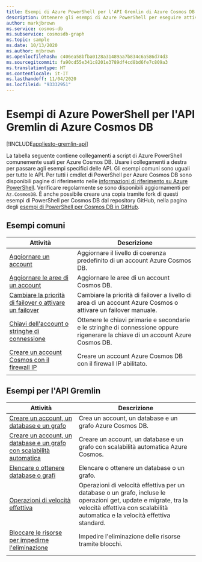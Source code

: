 ```yaml
---
title: Esempi di Azure PowerShell per l'API Gremlin di Azure Cosmos DB
description: Ottenere gli esempi di Azure PowerShell per eseguire attività comuni nell'API Gremlin di Azure Cosmos DB
author: markjbrown
ms.service: cosmos-db
ms.subservice: cosmosdb-graph
ms.topic: sample
ms.date: 10/13/2020
ms.author: mjbrown
ms.openlocfilehash: c406ea58bfba0128a31489aa7b834c6a586d74d3
ms.sourcegitcommit: fa90cd55e341c8201e3789df4cd8bd6fe7c809a3
ms.translationtype: HT
ms.contentlocale: it-IT
ms.lasthandoff: 11/04/2020
ms.locfileid: "93332951"
---
```

# <a name="azure-powershell-samples-for-azure-cosmos-db-gremlin-api"></a>Esempi di Azure PowerShell per l'API Gremlin di Azure Cosmos DB
[!INCLUDE[appliesto-gremlin-api](includes/appliesto-gremlin-api.md)]

La tabella seguente contiene collegamenti a script di Azure PowerShell comunemente usati per Azure Cosmos DB. Usare i collegamenti a destra per passare agli esempi specifici delle API. Gli esempi comuni sono uguali per tutte le API. Per tutti i cmdlet di PowerShell per Azure Cosmos DB sono disponibili pagine di riferimento nelle [informazioni di riferimento su Azure PowerShell](/powershell/module/az.cosmosdb). Verificare regolarmente se sono disponibili aggiornamenti per `Az.CosmosDB`. È anche possibile creare una copia tramite fork di questi esempi di PowerShell per Cosmos DB dal repository GitHub, nella pagina degli [esempi di PowerShell per Cosmos DB in GitHub](https://github.com/Azure/azure-docs-powershell-samples/tree/master/cosmosdb).

## <a name="common-samples"></a>Esempi comuni

|Attività | Descrizione |
|---|---|
|[Aggiornare un account](scripts/powershell/common/account-update.md?toc=%2fpowershell%2fmodule%2ftoc.json)| Aggiornare il livello di coerenza predefinito di un account Azure Cosmos DB. |
|[Aggiornare le aree di un account](scripts/powershell/common/update-region.md?toc=%2fpowershell%2fmodule%2ftoc.json)| Aggiornare le aree di un account Cosmos DB. |
|[Cambiare la priorità di failover o attivare un failover](scripts/powershell/common/failover-priority-update.md?toc=%2fpowershell%2fmodule%2ftoc.json)| Cambiare la priorità di failover a livello di area di un account Azure Cosmos o attivare un failover manuale. |
|[Chiavi dell'account o stringhe di connessione](scripts/powershell/common/keys-connection-strings.md?toc=%2fpowershell%2fmodule%2ftoc.json)| Ottenere le chiavi primarie e secondarie e le stringhe di connessione oppure rigenerare la chiave di un account Azure Cosmos DB. |
|[Creare un account Cosmos con il firewall IP](scripts/powershell/common/firewall-create.md?toc=%2fpowershell%2fmodule%2ftoc.json)| Creare un account Azure Cosmos DB con il firewall IP abilitato. |
|||

## <a name="gremlin-api-samples"></a>Esempi per l'API Gremlin

|Attività | Descrizione |
|---|---|
|[Creare un account, un database e un grafo](scripts/powershell/gremlin/create.md?toc=%2fpowershell%2fmodule%2ftoc.json)| Crea un account, un database e un grafo Azure Cosmos DB. |
|[Creare un account, un database e un grafo con scalabilità automatica](scripts/powershell/gremlin/autoscale.md?toc=%2fpowershell%2fmodule%2ftoc.json)| Creare un account, un database e un grafo con scalabilità automatica Azure Cosmos. |
|[Elencare o ottenere database o grafi](scripts/powershell/gremlin/list-get.md?toc=%2fpowershell%2fmodule%2ftoc.json)| Elencare o ottenere un database o un grafo. |
|[Operazioni di velocità effettiva](scripts/powershell/gremlin/throughput.md?toc=%2fpowershell%2fmodule%2ftoc.json)| Operazioni di velocità effettiva per un database o un grafo, incluse le operazioni get, update e migrate, tra la velocità effettiva con scalabilità automatica e la velocità effettiva standard. |
|[Bloccare le risorse per impedirne l'eliminazione](scripts/powershell/gremlin/lock.md?toc=%2fpowershell%2fmodule%2ftoc.json)| Impedire l'eliminazione delle risorse tramite blocchi. |
|||
